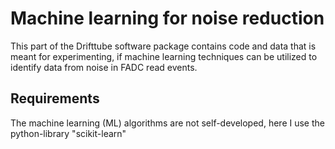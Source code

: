 # Machine learning for noise reduction
This part of the Drifttube software package contains code and data that is meant for experimenting, if machine learning techniques can be utilized to identify data from noise in FADC read events.

## Requirements
The machine learning (ML) algorithms are not self-developed, here I use the python-library "scikit-learn"
